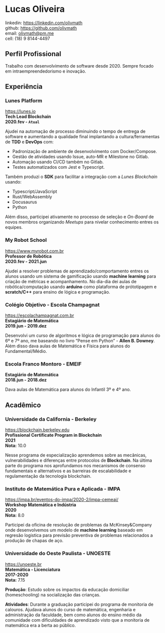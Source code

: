 # Lucas Oliveira

linkedin: https://linkedin.com/olivmath<br>
github: https://github.com/olivmath<br>
email: olivmath@pm.me<br>
cell: (18) 9 8144-4497

## Perfil Profissional
Trabalho com desenvolvimento de software desde 2020. Sempre focado em intraempreendedorismo e inovação.

## Experiência

### Lunes Platform
https://lunes.io<br>
**Tech Lead Blockchain**<br>
**2020.fev - `Atual`**

Ajudei na automação de processo diminuindo o tempo de entrega de software e aumentando a qualidade final implantando a cultura/ferramentas de **TDD** e **DevOps** com:
 - Padronização de ambiente de desenvolvimento com Docker/Compose.
 - Gestão de atividades usando Issue, auto-MR e Milestone no Gitlab.
 - Automação usando CI/CD também no Gitlab.
 - Testes automatizados com Jest e Typescript.

Também produzi o **SDK** para facilitar a integração com a *Lunes Blockchain* usando:
- Typescript/JavaScript
- Rust/WebAssembly
- Docusaurus
- Python

Além disso, participei ativamente no processo de seleção e *On-Board* de novos membros organizando *Meetups* para nivelar conhecimento entres os equipes.


### My Robot School
https://www.myrobot.com.br<br>
**Professor de Robótica**<br>
**2020.fev - 2021.jun**

Ajudei a resolver problemas de aprendizado/comportamento entres os alunos usando um sistema de gamificação usando **machine learning** para criação de métricas e acompanhamento.
No dia-dia dei aulas de robótica/computação usando **arduino** como plataforma de prótotipagem e **scratch/C++** para ensino de lógica e programação.

### Colégio Objetivo - Escola Champagnat
https://escolachampagnat.com.br<br>
**Estagiário de Matemática**<br>
**2019.jun - 2019.dez**

Desenvolvi um curso de algoritmos e lógica de programação para alunos do 6º e 7º ano, me baseando no livro “Pense em Python” - **Allen B. Downey**.
Além disso dava aulas de Matemática e Física para alunos do Fundamental/Médio.<br>

### Escola Franco Montoro - EMEIF
**Estagiário de Matemática**<br>
**2018.jun - 2018.dez**

Dava aulas de Matemática para alunos do Infantil 3º e 4º ano. 


## Acadêmico

### Universidade da California - Berkeley
https://blockchain.berkeley.edu<br>
**Profissional Certificate Program in Blockchain**<br>
**2021**<br>
**Nota:** 10.0

Nesse programa de especialização aprendemos sobre as mecânicas, vulnerabilidades e diferenças entre protocolos de **Blockchain**. Na última parte do programa nos aprofundamos nos mecanismos de consenso fundamentais e alternativos e as barreiras de escalabilidade e regulamentação da tecnologia blockchain.


### Instituto de Matemática Pura e Aplicada - IMPA
https://impa.br/eventos-do-impa/2020-2/impa-cemeai/<br>
**Workshop Matemática e Indústria**<br>
**2020**<br>
**Nota:** 8.0

Participei da oficina de resolução de problemas da McKinsey&Company onde desenvolvemos um modelo de **machine learning** baseado em regresão logistica para previsão preventiva de problemas relacionados a produção de chapas de aço. 

### Universidade do Oeste Paulista - UNOESTE
https://unoeste.br<br>
**Matemática - Licenciatura**<br>
**2017-2020**<br>
**Nota:** 7.15

**Produção**: Estudo sobre os impactos da educação domiciliar (homeschooling) na socialização das crianças.

**Atividades**: Durante a graduação participei do programa de monitoria de calouros.
Ajudava alunos do curso de matemática, engenharia e administração da faculdade, bem como alunos do ensino médio da comunidade com dificuldades de aprendizado visto que a monitoria de matemática era a berta ao público.
